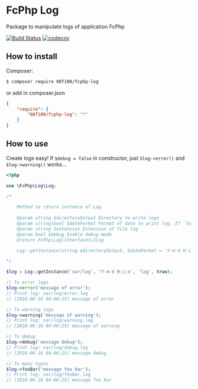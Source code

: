 # FcPhp Log

Package to manipulate logs of application FcPhp

[![Build Status](https://travis-ci.org/00F100/fcphp-log.svg?branch=master)](https://travis-ci.org/00F100/fcphp-log) [![codecov](https://codecov.io/gh/00F100/fcphp-log/branch/master/graph/badge.svg)](https://codecov.io/gh/00F100/fcphp-log)

## How to install

Composer:
```sh
$ composer require 00f100/fcphp-log
```

or add in composer.json
```json
{
	"require": {
		"00f100/fcphp-log": "*"
	}
}
```

## How to use

Create logs easy! If `$debug = false` in constructor, just `$log->error()` and `$log->warning()` works...

```php
<?php

use \FcPhp\Log\Log;

/*

	Method to return instance of Log
	
	@param string $directoryOutput Directory to write logs
	@param string|bool $dateFormat Format of date to print log. If `false` not print date
	@param string $extension Extension of file log
	@param bool $debug Enable debug mode
	@return FcPhp\Log\Interfaces\ILog

	Log::getInstance(string $directoryOutput, $dateFormat = 'Y-m-d H:i:s', string $extension = 'log', bool $debug = false) :ILog

*/

$log = Log::getInstance('var/log', 'Y-m-d H:i:s', 'log', true);

// To error logs
$log->error('message of error');
// Print log: var/log/error.log
// [2018-06-16 04:06:25] message of error

// To warning logs
$log->warning('message of warning');
// Print log: var/log/warning.log
// [2018-06-16 04:06:25] message of warning

// To debug
$log->debug('message debug');
// Print log: var/log/debug.log
// [2018-06-16 04:06:25] message debug

// To many types
$log->fooBar('message foo bar');
// Print log: var/log/fooBar.log
// [2018-06-16 04:06:25] message foo bar

```